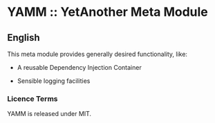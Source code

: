 # YAMM :: YetAnother Meta Module # 

## English ##

This meta module provides generally desired functionality, like:

* A reusable Dependency Injection Container

* Sensible logging facilities

### Licence Terms ###

YAMM is released under MIT.
